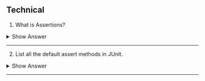 ## Technical

1. What is Assertions?

<details><summary> Show Answer </summary>

>- It is to compare the actual result and excepcted result to evaluate whether the executed testcase is 
  pass or fail.
  ![Capture 3.PNG]
>- All assertion methods are avaialable in JUnit `assert` class.So we need to import assert class in 
  JUnit as below. 

`@import static org.junit.Assert.*;`

</details>

--- 

2. List all the default assert methods in JUnit.

<details><summary> Show Answer </summary>

>- `assertEquals`
>- `assertArrayEquals`
>- `assertNull`
>- `asserNottNull`
>- `assertSame`
>- `assertNotSame`
>- `assertTrue`
>- `assertFalse`

</details>

---

